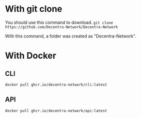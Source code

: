 # With git clone
You should use this command to download.
`git clone https://github.com/Decentra-Network/Decentra-Network`

With this command, a folder was created as "Decentra-Network".

# With Docker
## CLI
`docker pull ghcr.io/decentra-network/cli:latest`
## API
`docker pull ghcr.io/decentra-network/api:latest`
